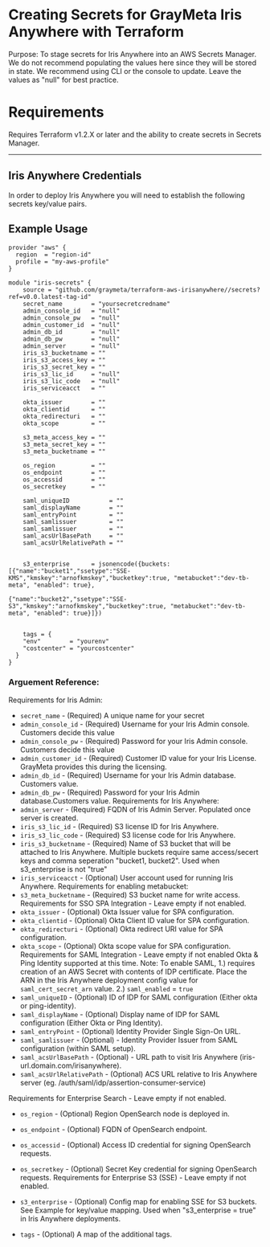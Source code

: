 # Creating Secrets for GrayMeta Iris Anywhere with Terraform
Purpose: To stage secrets for Iris Anywhere into an AWS Secrets Manager.  We do not recommend populating the values here since they will be stored in state. We recommend using CLI or the console to update.  Leave the values as "null" for best practice. 

# Requirements
Requires Terraform v1.2.X or later and the ability to create secrets in Secrets Manager. 

***
## Iris Anywhere Credentials
In order to deploy Iris Anywhere you will need to establish the following secrets key/value pairs.

## Example Usage

```hcl
provider "aws" {
  region  = "region-id"
  profile = "my-aws-profile"
}

module "iris-secrets" {    
    source = "github.com/graymeta/terraform-aws-irisanywhere//secrets?ref=v0.0.latest-tag-id"
    secret_name        = "yoursecretcredname"
    admin_console_id   = "null"
    admin_console_pw   = "null"
    admin_customer_id  = "null"
    admin_db_id        = "null"
    admin_db_pw        = "null"
    admin_server       = "null"
    iris_s3_bucketname = ""
    iris_s3_access_key = ""
    iris_s3_secret_key = ""
    iris_s3_lic_id     = "null"
    iris_s3_lic_code   = "null"
    iris_serviceacct   = ""

    okta_issuer        = ""
    okta_clientid      = ""
    okta_redirecturi   = ""
    okta_scope         = ""

    s3_meta_access_key = ""
    s3_meta_secret_key = ""
    s3_meta_bucketname = ""

    os_region          = ""
    os_endpoint        = ""
    os_accessid        = ""
    os_secretkey       = ""

    saml_uniqueID           = ""
    saml_displayName        = ""
    saml_entryPoint         = ""
    saml_samlissuer         = ""
    saml_samlissuer         = ""
    saml_acsUrlBasePath     = ""
    saml_acsUrlRelativePath = ""


    s3_enterprise      = jsonencode({buckets: [{"name":"bucket1","ssetype":"SSE-KMS","kmskey":"arnofkmskey","bucketkey":true, "metabucket":"dev-tb-meta", "enabled": true},
                                              {"name":"bucket2","ssetype":"SSE-S3","kmskey":"arnofkmskey","bucketkey":true, "metabucket":"dev-tb-meta", "enabled": true}]})


    tags = {
    "env"        = "yourenv"
    "costcenter" = "yourcostcenter"
  }
}
```

### Arguement Reference:
Requirements for Iris Admin:
* `secret_name` - (Required) A unique name for your secret
* `admin_console_id` - (Required) Username for your Iris Admin console. Customers decide this value
* `admin_console_pw` - (Required) Password for your Iris Admin console. Customers decide this value
* `admin_customer_id` - (Required) Customer ID value for your Iris License. GrayMeta provides this during the licensing. 
* `admin_db_id` - (Required) Username for your Iris Admin database. Customers value.
* `admin_db_pw` - (Required) Password for your Iris Admin database.Customers value.
Requirements for Iris Anywhere:
* `admin_server` - (Required) FQDN of Iris Admin Server. Populated once server is created.
* `iris_s3_lic_id` - (Required) S3 license ID for Iris Anywhere.
* `iris_s3_lic_code` - (Required) S3 license code for Iris Anywhere.
* `iris_s3_bucketname` - (Required) Name of S3 bucket that will be attached to Iris Anywhere. Multiple buckets require same access/secert keys and comma seperation "bucket1, bucket2". Used when s3_enterprise is not "true"
* `iris_serviceacct` - (Optional) User account used for running Iris Anywhere.
Requirements for enabling metabucket:
* `s3_meta_bucketname` - (Required) S3 bucket name for write access.
Requirements for SSO SPA Integration - Leave empty if not enabled. 
* `okta_issuer` - (Optional) Okta Issuer value for SPA configuration. 
* `okta_clientid` - (Optional) Okta Client ID value for SPA configuration. 
* `okta_redirecturi` - (Optional) Okta redirect URI value for SPA configuration. 
* `okta_scope` - (Optional) Okta scope value for SPA configuration. 
Requirements for SAML Integration - Leave empty if not enabled Okta & Ping Identity supported at this time. 
Note: To enable SAML, 1.) requires creation of an AWS Secret with contents of IDP certificate. Place the ARN in the Iris Anywhere deployment config value for `saml_cert_secret_arn` value. 2.) `saml_enabled` = `true`
* `saml_uniqueID` - (Optional) ID of IDP for SAML configuration (Either okta or ping-identity). 
* `saml_displayName` - (Optional)  Display name of IDP for SAML configuration (Either Okta or Ping Identity). 
* `saml_entryPoint` - (Optional)  Identity Provider Single Sign-On URL. 
* `saml_samlissuer` - (Optional) - Identity Provider Issuer from SAML configuration (within SAML setup). 
* `saml_acsUrlBasePath` - (Optional) - URL path to visit Iris Anywhere (iris-url.domain.com/irisanywhere). 
* `saml_acsUrlRelativePath` - (Optional) ACS URL relative to Iris Anywhere server (eg. /auth/saml/idp/assertion-consumer-service) 

Requirements for Enterprise Search - Leave empty if not enabled.
* `os_region` - (Optional) Region OpenSearch node is deployed in. 
* `os_endpoint` - (Optional) FQDN of OpenSearch endpoint.
* `os_accessid` - (Optional) Access ID credential for signing OpenSearch requests. 
* `os_secretkey` - (Optional) Secret Key credential for signing OpenSearch requests.
Requirements for Enterprise S3 (SSE) - Leave empty if not enabled.
* `s3_enterprise` - (Optional) Config map for enabling SSE for S3 buckets. See Example for key/value mapping. Used when "s3_enterprise = true" in Iris Anywhere deployments.

* `tags` -  (Optional) A map of the additional tags.
